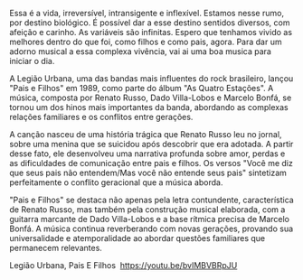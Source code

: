 Essa é a vida, irreversível, intransigente e inflexível. Estamos nesse rumo, por destino biológico. É possível dar a esse destino sentidos diversos, com afeição e carinho. As variáveis são infinitas. Espero que tenhamos vivido as melhores dentro do que foi, como filhos e como pais, agora. Para dar um adorno musical a essa complexa vivência, vai ai uma boa musica para iniciar o dia.

A Legião Urbana, uma das bandas mais influentes do rock brasileiro, lançou "Pais e Filhos" em 1989, como parte do álbum "As Quatro Estações". A música, composta por Renato Russo, Dado Villa-Lobos e Marcelo Bonfá, se tornou um dos hinos mais importantes da banda, abordando as complexas relações familiares e os conflitos entre gerações.

A canção nasceu de uma história trágica que Renato Russo leu no jornal, sobre uma menina que se suicidou após descobrir que era adotada. A partir desse fato, ele desenvolveu uma narrativa profunda sobre amor, perdas e as dificuldades de comunicação entre pais e filhos. Os versos "Você me diz que seus pais não entendem/Mas você não entende seus pais" sintetizam perfeitamente o conflito geracional que a música aborda.

"Pais e Filhos" se destaca não apenas pela letra contundente, característica de Renato Russo, mas também pela construção musical elaborada, com a guitarra marcante de Dado Villa-Lobos e a base rítmica precisa de Marcelo Bonfá. A música continua reverberando com novas gerações, provando sua universalidade e atemporalidade ao abordar questões familiares que permanecem relevantes.

Legião Urbana,  Pais E Filhos 
https://youtu.be/bvIMBVBRpJU
